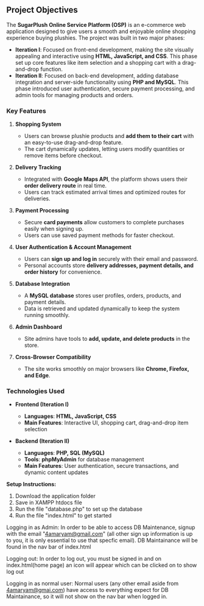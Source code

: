 ## Project Objectives  

The **SugarPlush Online Service Platform (OSP)** is an e-commerce web application designed to give users a smooth and enjoyable online shopping experience buying plushies. The project was built in two major phases:  

- **Iteration I**: Focused on front-end development, making the site visually appealing and interactive using **HTML, JavaScript, and CSS**. This phase set up core features like item selection and a shopping cart with a drag-and-drop function.  
- **Iteration II**: Focused on back-end development, adding database integration and server-side functionality using **PHP and MySQL**. This phase introduced user authentication, secure payment processing, and admin tools for managing products and orders.  

### Key Features  

1. **Shopping System**  
   - Users can browse plushie products and **add them to their cart** with an easy-to-use drag-and-drop feature.  
   - The cart dynamically updates, letting users modify quantities or remove items before checkout.  

2. **Delivery Tracking**  
   - Integrated with **Google Maps API**, the platform shows users their **order delivery route** in real time.  
   - Users can track estimated arrival times and optimized routes for deliveries.  

3. **Payment Processing**  
   - Secure **card payments** allow customers to complete purchases easily when signing up.  
   - Users can use saved payment methods for faster checkout.  

4. **User Authentication & Account Management**  
   - Users can **sign up and log in** securely with their email and password.  
   - Personal accounts store **delivery addresses, payment details, and order history** for convenience.  

5. **Database Integration**  
   - A **MySQL database** stores user profiles, orders, products, and payment details.  
   - Data is retrieved and updated dynamically to keep the system running smoothly.  

6. **Admin Dashboard**  
   - Site admins have tools to **add, update, and delete products** in the store.  

7. **Cross-Browser Compatibility**  
   - The site works smoothly on major browsers like **Chrome, Firefox, and Edge**.  

### Technologies Used  

- **Frontend (Iteration I)**  
  - **Languages**: **HTML, JavaScript, CSS**  
  - **Main Features**: Interactive UI, shopping cart, drag-and-drop item selection  

- **Backend (Iteration II)**  
  - **Languages**: **PHP, SQL (MySQL)**  
  - **Tools**: **phpMyAdmin** for database management  
  - **Main Features**: User authentication, secure transactions, and dynamic content updates  

**Setup Instructions:**

1. Download the application folder
2. Save in XAMPP htdocs file 
3. Run the file "database.php" to set up the database
4. Run the file "index.html" to get started 

Logging in as Admin:
In order to be able to access DB Maintenance, signup with the email "4amaryam@gmail.com" (all other sign 
up information is up to you, it is only essential to use that specfic email). DB Maintainance will be found in 
the nav bar of index.html

Logging out: 
In order to log out, you must be signed in and on index.html(home page) an icon will appear which can be clicked 
on to show log out

Logging in as normal user: 
Normal users (any other email aside from 4amaryam@gmai.com) have access to everything expect for DB Maintainance, 
so it will not show on the nav bar when logged in. 
